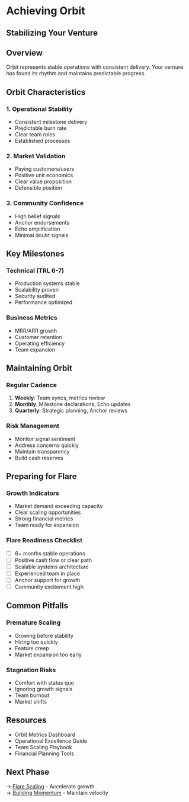 # Achieving Orbit

## Stabilizing Your Venture

<div class="arena-card">

</div>

## Overview

Orbit represents stable operations with consistent delivery. Your venture has found its rhythm and maintains predictable progress.

## Orbit Characteristics

### 1. Operational Stability

- Consistent milestone delivery
- Predictable burn rate
- Clear team roles
- Established processes

### 2. Market Validation

- Paying customers/users
- Positive unit economics
- Clear value proposition
- Defensible position

### 3. Community Confidence

- High belief signals
- Anchor endorsements
- Echo amplification
- Minimal doubt signals

## Key Milestones

### Technical (TRL 6-7)

- Production systems stable
- Scalability proven
- Security audited
- Performance optimized

### Business Metrics

- MRR/ARR growth
- Customer retention
- Operating efficiency
- Team expansion

## Maintaining Orbit

### Regular Cadence

1. **Weekly**: Team syncs, metrics review
2. **Monthly**: Milestone declarations, Echo updates
3. **Quarterly**: Strategic planning, Anchor reviews

### Risk Management

- Monitor signal sentiment
- Address concerns quickly
- Maintain transparency
- Build cash reserves

## Preparing for Flare

### Growth Indicators

- Market demand exceeding capacity
- Clear scaling opportunities
- Strong financial metrics
- Team ready for expansion

### Flare Readiness Checklist

- [ ] 6+ months stable operations
- [ ] Positive cash flow or clear path
- [ ] Scalable systems architecture
- [ ] Experienced team in place
- [ ] Anchor support for growth
- [ ] Community excitement high

## Common Pitfalls

### Premature Scaling

- Growing before stability
- Hiring too quickly
- Feature creep
- Market expansion too early

### Stagnation Risks

- Comfort with status quo
- Ignoring growth signals
- Team burnout
- Market shifts

## Resources

- Orbit Metrics Dashboard
- Operational Excellence Guide
- Team Scaling Playbook
- Financial Planning Tools

## Next Phase

→ [Flare Scaling](flare-scaling.md) - Accelerate growth  
→ [Building Momentum](building-momentum.md) - Maintain velocity
